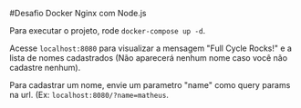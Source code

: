 #Desafio Docker Nginx com Node.js

Para executar o projeto, rode `docker-compose up -d`.

Acesse `localhost:8080` para visualizar a mensagem "Full Cycle Rocks!" e a lista de nomes cadastrados (Não aparecerá nenhum nome caso você não cadastre nenhum).

Para cadastrar um nome, envie um parametro "name" como query params na url. (Ex: `localhost:8080/?name=matheus`.